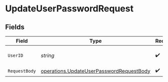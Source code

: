 # UpdateUserPasswordRequest


## Fields

| Field                                                                                                | Type                                                                                                 | Required                                                                                             | Description                                                                                          |
| ---------------------------------------------------------------------------------------------------- | ---------------------------------------------------------------------------------------------------- | ---------------------------------------------------------------------------------------------------- | ---------------------------------------------------------------------------------------------------- |
| `UserID`                                                                                             | *string*                                                                                             | :heavy_check_mark:                                                                                   | The unique identifier of the user.                                                                   |
| `RequestBody`                                                                                        | [operations.UpdateUserPasswordRequestBody](../../models/operations/updateuserpasswordrequestbody.md) | :heavy_check_mark:                                                                                   | N/A                                                                                                  |